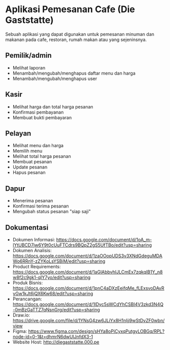 # Aplikasi Pemesanan Cafe (Die Gaststatte)
Sebuah aplikasi yang dapat digunakan untuk pemesanan minuman dan makanan pada cafe, restoran, rumah makan atau yang sejeninsnya.

## Pemilik/admin
- Melihat laporan
- Menambah/mengubah/menghapus daftar menu dan harga
- Menambah/mengubah/menghapus user

## Kasir
- Melihat harga dan total harga pesanan
- Konfirmasi pembayanan
- Membuat bukti pembayaran

## Pelayan
- Melihat menu dan harga
- Memilih menu
- Melihat total harga pesanan
- Membuat pesanan
- Update pesanan
- Hapus pesanan

## Dapur
- Menerima pesanan
- Konfirmasi terima pesanan
- Mengubah status pesanan "siap saji"

## Dokumentasi
- Dokumen Informasi: https://docs.google.com/document/d/1oA_m-lYtUBCD7jw6Y9t0cUuFTCdrs9BQpZ2gS5UfTBo/edit?usp=sharing
- Dokumen Analisis: https://docs.google.com/document/d/1zaOOopUDS3v3XNdGdeguMDAWo6RRnY-zZYKoLsYSBiM/edit?usp=sharing
- Product Requirements: https://docs.google.com/document/d/1aGlAbbvhIJLCmEx7zqkqIB1Y_n8w8f2c9gk1-qIY7yo/edit?usp=sharing
- Produk Bisnis: https://docs.google.com/document/d/1pnC4aDXzEeifqMe_fLExsvoDAvRyGw1kJt6jQX6Kw68/edit?usp=sharing
- Perancangan: https://docs.google.com/document/d/1lDyc5sWCdYhCSBl4V3zkd3N4Q-0mBzGaTTZ7qNsnGrg/edit?usp=sharing
- Draw.io: https://drive.google.com/file/d/1YNsG4zw6JLiYx8H1nIjj9wStDvZF0wbn/view
- Figma: https://www.figma.com/design/sHYa8oPiCyxqPutgyLOBGq/RPL?node-id=0-1&t=dhmrN6dwUlJnfdX3-1
- Website Host: http://diegaststatte.000.pe
